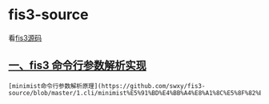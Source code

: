 # fis3-source
看[fis3源码](https://github.com/fex-team/fis3)

## [一、fis3 命令行参数解析实现](https://github.com/swxy/fis3-source/blob/master/1.cli/fis3%E5%91%BD%E4%BB%A4%E8%A1%8C%E5%8F%82%E6%95%B0%E8%A7%A3%E6%9E%90.md)
    [minimist命令行参数解析原理](https://github.com/swxy/fis3-source/blob/master/1.cli/minimist%E5%91%BD%E4%BB%A4%E8%A1%8C%E5%8F%82%E6%95%B0%E8%A7%A3%E6%9E%90%E5%8E%9F%E7%90%86.md)

